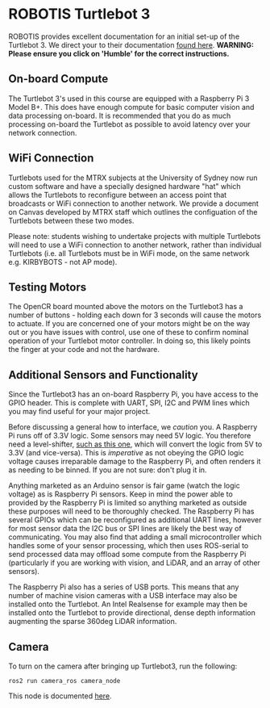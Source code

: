 # ROBOTIS Turtlebot 3

ROBOTIS provides excellent documentation for an initial set-up of the Turtlebot 3. We direct your to their documentation [found here](https://emanual.robotis.com/docs/en/platform/turtlebot3/bringup/#bringup). **WARNING: Please ensure you click on 'Humble' for the correct instructions.**

## On-board Compute
The Turtlebot 3's used in this course are equipped with a Raspberry Pi 3 Model B+. This does have enough compute for basic computer vision and data processing on-board. It is recommended that you do as much processing on-board the Turtlebot as possible to avoid latency over your network connection.


## WiFi Connection
Turtlebots used for the MTRX subjects at the University of Sydney now run custom software and have a specially designed hardware "hat" which allows the Turtlebots to reconfigure between an access point that broadcasts or WiFi connection to another network. We provide a document on Canvas developed by MTRX staff which outlines the configuation of the Turtlebots between these two modes.

Please note: students wishing to undertake projects with multiple Turtlebots will need to use a WiFi connection to another network, rather than individual Turtlebots (i.e. all Turtlebots must be in WiFi mode, on the same network e.g. KIRBYBOTS - not AP mode).

## Testing Motors
The OpenCR board mounted above the motors on the Turtlebot3 has a number of buttons - holding each down for 3 seconds will cause the motors to actuate. If you are concerned one of your motors might be on the way out or you have issues with control, use one of these to confirm nominal operation of your Turtlebot motor controller. In doing so, this likely points the finger at your code and not the hardware.


## Additional Sensors and Functionality
Since the Turtlebot3 has an on-board Raspberry Pi, you have access to the GPIO header. This is complete with UART, SPI, I2C and PWM lines which you may find useful for your major project.

Before discussing a general how to interface, we *caution* you. A Raspberry Pi runs off of 3.3V logic. Some sensors may need 5V logic. You therefore need a level-shifter, [such as this one](https://core-electronics.com.au/sparkfun-level-shifter-8-channel-txs01018e.html), which will convert the logic from 5V to 3.3V (and vice-versa). This is *imperative* as not obeying the GPIO logic voltage causes irreparable damage to the Raspberry Pi, and often renders it as needing to be binned. If you are not sure: don't plug it in.

Anything marketed as an Arduino sensor is fair game (watch the logic voltage) as is Raspberry Pi sensors. Keep in mind the power able to provided by the Raspberry Pi is limited so anything marketed as outside these purposes will need to be thoroughly checked. The Raspberry Pi has several GPIOs which can be reconfigured as additional UART lines, however for most sensor data the I2C bus or SPI lines are likely the best way of communicating. You may also find that adding a small microcontroller which handles some of your sensor processing, which then uses ROS-serial to send processed data may offload some compute from the Raspberry Pi (particularly if you are working with vision, and LiDAR, and an array of other sensors).

The Raspberry Pi also has a series of USB ports. This means that any number of machine vision cameras with a USB interface may also be installed onto the Turtlebot. An Intel Realsense for example may then be installed onto the Turtlebot to provide directional, dense depth information augmenting the sparse 360deg LiDAR information.

## Camera

To turn on the camera after bringing up Turtlebot3, run the following:

```
ros2 run camera_ros camera_node
```

This node is documented [here](https://github.com/christianrauch/camera_ros).

<!-- 
### Camera on Raspiberry Pi 3b + Ubuntu 22.04
We have installed a full ubuntu system onto the Raspberry Pi's in order to run Ubuntu 22.04 and ROS2 Humble. This means that, by default, the peripherals required by the camera are not set (and we do not have a raspi-config menu since this is a full ubuntu install).

VERY CAREFULLY modify the `/boot/firmware/config.txt` file and scroll down to the section `[all]`. The section should be modified to look like
```
[all]
arm_64bit=1
device_tree_address=0x03000000
start_x=1
gpu_mem=128
```
Save and reboot. 

Modifying the boot scripts should only be done if you know what you're doing and generally should be a last resort when solving a problem (however, this is not one of those situations). If you don't feel comfortable doing this, ask a tutor for help. 

ROS noetic does not support _raspi_cam_node_ that is standard in ROS melodic. Instead we use [cv camera](http://wiki.ros.org/cv_camera) package.
Install it via 
```
sudo apt install ros-noetic-cv-camera
```
It can be be run with rosrun, but we recommend making a launch file and adding it to the _turtlebot3_bringup_ packages to launch everything simultaneously. 
```
<launch>
  <node pkg="cv_camera" type="cv_camera_node" name="camera" output="screen">
    <param name="frame_id" value="camera_frame"/>
  </node>
</launch>
```
Launching the cv_camera node, you should see the topics
```
/camera/image_raw
/camera/camera_info
```
The streaming the camera's in raw over ROS is very slow; about 1-2Hz. ROS transport provides a set of image transport plugins which will automatically compress the stream for you. Install the plugins
```
sudo apt install ros-noetic-image-transport-plugins
```
Launching the cv_camera node after installing these plugins, compressed and theora topics should be registered with the rosmaster
```
/camera/image_raw
/camera/image_raw/compressed
/camera/image_raw/theora
```
The `/camera/image_raw/compressed` should stream to your local machine with minimal lag. NOTE: the compressed topic publishes `sensor_msgs/CompressedImage` messages, not `sensor_msgs/Image`. You will need to decode the data differently. 

The `cv_camera` node uses the [CameraInfoManager](http://wiki.ros.org/camera_info_manager) API to automatically publish the camera info topic from a configuration file. You will need to provide this file. If you are unfamilar with the camera info topic, it publishes `sensor_msgs/CameraInfo` messages which contain camera intrinsics, distortion, etc.. information. By default the package looks for the config file at __/home/ubuntu/.ros/camera_info/<frame_id>.yaml__, where the frame id is set via the param server. Note that you can change the file path by setting the `~camera_info_url` param.

The configuration yaml is the standard camera config yaml format, eg
```yaml
image_width: 1600
image_height: 1200
camera_name: narrow_stereo/left
camera_matrix:
  rows: 3
  cols: 3
  data: [2379.692159, 0, 810.664016, 0, 2364.724193, 565.047935, 0, 0, 1]
distortion_model: plumb_bob
distortion_coefficients:
  rows: 1
  cols: 5
  data: [-0.125793, 0.149249, -0.000565, -0.000972, 0]
rectification_matrix:
  rows: 3
  cols: 3
  data: [1, 0, 0, 0, 1, 0, 0, 0, 1]
projection_matrix:
  rows: 3
  cols: 4
  data: [2348.257291, 0, 809.568039, 0, 0, 2344.569053, 563.818346, 0, 0, 0, 1, 0]
```
NOTE: this is just an example set of values.
Your image width and height must match the actual size of the image and the camera_name should match the frame_id. You can verify that your config file has been loaded successfully by echoing the `/camera/camera_info` topic. -->

